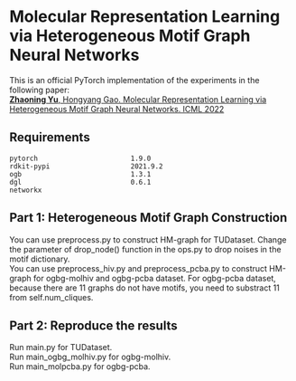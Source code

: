 # Molecular Representation Learning via Heterogeneous Motif Graph Neural Networks
This is an official PyTorch implementation of the experiments in the following paper:\
[<b>Zhaoning Yu</b>, Hongyang Gao. Molecular Representation Learning via Heterogeneous Motif Graph Neural Networks. ICML 2022](https://proceedings.mlr.press/v162/yu22a.html)

## Requirements
```
pytorch                       1.9.0
rdkit-pypi                    2021.9.2
ogb                           1.3.1
dgl                           0.6.1
networkx
```
## Part 1: Heterogeneous Motif Graph Construction
You can use preprocess.py to construct HM-graph for TUDataset. Change the parameter of drop_node() function in the ops.py to drop noises in the motif dictionary.\
You can use preprocess_hiv.py and preprocess_pcba.py to construct HM-graph for ogbg-molhiv and ogbg-pcba dataset. For ogbg-pcba dataset, because there are 11 graphs do not have motifs, you need to substract 11 from self.num_cliques.

## Part 2: Reproduce the results
Run main.py for TUDataset.\
Run main_ogbg_molhiv.py for ogbg-molhiv.\
Run main_molpcba.py for ogbg-pcba.
